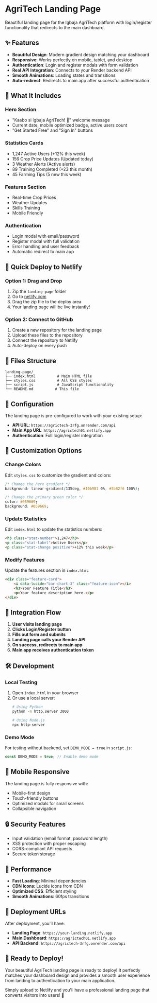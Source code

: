 # AgriTech Landing Page

Beautiful landing page for the Igbaja AgriTech platform with login/register functionality that redirects to the main dashboard.

## ✨ Features

- **Beautiful Design**: Modern gradient design matching your dashboard
- **Responsive**: Works perfectly on mobile, tablet, and desktop
- **Authentication**: Login and register modals with form validation
- **Real API Integration**: Connects to your Render backend API
- **Smooth Animations**: Loading states and transitions
- **Auto-redirect**: Redirects to main app after successful authentication

## 🎯 What It Includes

### Hero Section
- "Kaabo si Igbaja AgriTech! 👋" welcome message
- Current date, mobile optimized badge, active users count
- "Get Started Free" and "Sign In" buttons

### Statistics Cards
- 1,247 Active Users (+12% this week)
- 156 Crop Price Updates (Updated today)  
- 3 Weather Alerts (Active alerts)
- 89 Training Completed (+23 this month)
- 45 Farming Tips (5 new this week)

### Features Section
- Real-time Crop Prices
- Weather Updates
- Skills Training
- Mobile Friendly

### Authentication
- Login modal with email/password
- Register modal with full validation
- Error handling and user feedback
- Automatic redirect to main app

## 🚀 Quick Deploy to Netlify

### Option 1: Drag and Drop
1. Zip the `landing-page` folder
2. Go to [netlify.com](https://netlify.com)
3. Drag the zip file to the deploy area
4. Your landing page will be live instantly!

### Option 2: Connect to GitHub
1. Create a new repository for the landing page
2. Upload these files to the repository
3. Connect the repository to Netlify
4. Auto-deploy on every push

## 📁 Files Structure

```
landing-page/
├── index.html          # Main HTML file
├── styles.css          # All CSS styles
├── script.js           # JavaScript functionality
└── README.md          # This file
```

## 🔧 Configuration

The landing page is pre-configured to work with your existing setup:

- **API URL**: `https://agrictech-3rfg.onrender.com/api`
- **Main App URL**: `https://agrictech01.netlify.app`
- **Authentication**: Full login/register integration

## 🎨 Customization Options

### Change Colors
Edit `styles.css` to customize the gradient and colors:
```css
/* Change the hero gradient */
background: linear-gradient(135deg, #10b981 0%, #3b82f6 100%);

/* Change the primary green color */
color: #059669;
background: #059669;
```

### Update Statistics
Edit `index.html` to update the statistics numbers:
```html
<h3 class="stat-number">1,247</h3>
<p class="stat-label">Active Users</p>
<p class="stat-change positive">+12% this week</p>
```

### Modify Features
Update the features section in `index.html`:
```html
<div class="feature-card">
    <i data-lucide="bar-chart-3" class="feature-icon"></i>
    <h3>Your Feature Title</h3>
    <p>Your feature description here.</p>
</div>
```

## 🔗 Integration Flow

1. **User visits landing page**
2. **Clicks Login/Register button**
3. **Fills out form and submits**
4. **Landing page calls your Render API**
5. **On success, redirects to main app**
6. **Main app receives authentication token**

## 🛠️ Development

### Local Testing
1. Open `index.html` in your browser
2. Or use a local server:
   ```bash
   # Using Python
   python -m http.server 3000
   
   # Using Node.js
   npx http-server
   ```

### Demo Mode
For testing without backend, set `DEMO_MODE = true` in `script.js`:
```javascript
const DEMO_MODE = true; // Enable demo mode
```

## 📱 Mobile Responsive

The landing page is fully responsive with:
- Mobile-first design
- Touch-friendly buttons
- Optimized modals for small screens
- Collapsible navigation

## 🔒 Security Features

- Input validation (email format, password length)
- XSS protection with proper escaping
- CORS-compliant API requests
- Secure token storage

## 🎯 Performance

- **Fast Loading**: Minimal dependencies
- **CDN Icons**: Lucide icons from CDN
- **Optimized CSS**: Efficient styling
- **Smooth Animations**: 60fps transitions

## 🚀 Deployment URLs

After deployment, you'll have:
- **Landing Page**: `https://your-landing.netlify.app`
- **Main Dashboard**: `https://agrictech01.netlify.app`
- **API Backend**: `https://agrictech-3rfg.onrender.com/api`

## 🎊 Ready to Deploy!

Your beautiful AgriTech landing page is ready to deploy! It perfectly matches your dashboard design and provides a smooth user experience from landing to authentication to your main application.

Simply upload to Netlify and you'll have a professional landing page that converts visitors into users! 🌾